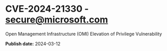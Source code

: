 # CVE-2024-21330 - secure@microsoft.com

Open Management Infrastructure (OMI) Elevation of Privilege Vulnerability

**Publish date:** 2024-03-12
